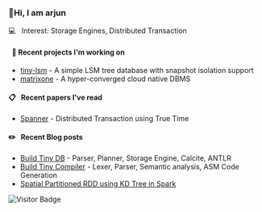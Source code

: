 ### 👋Hi, I am arjun

💻 &nbsp; Interest: Storage Engines, Distributed Transaction

#### &nbsp; 🍭 Recent projects I'm working on

- [tiny-lsm](https://github.com/arjunsk/tiny-lsm) - A simple LSM tree database with snapshot isolation support
- [matrixone](https://github.com/matrixorigin/matrixone) - A hyper-converged cloud native DBMS

#### 📋 &nbsp; Recent papers I've read
- [Spanner](https://static.googleusercontent.com/media/research.google.com/en//archive/spanner-osdi2012.pdf) - Distributed Transaction using True Time

#### ✏️ &nbsp; Recent Blog posts
- [Build Tiny DB](https://medium.com/javarevisited/build-a-tiny-database-in-java-ca6d3f06e115) - Parser, Planner, Storage Engine, Calcite, ANTLR
- [Build Tiny Compiler](https://medium.com/javarevisited/build-a-tiny-compiler-in-java-662f67a1ce85) - Lexer, Parser, Semantic analysis, ASM Code Generation 
- [Spatial Partitioned RDD using KD Tree in Spark](https://medium.com/sys-base/spatial-partitioned-rdd-using-kd-tree-in-spark-102e0b53564b)

![Visitor Badge](https://visitor-badge.laobi.icu/badge?page_id=arjunsk.visitor-badge)
